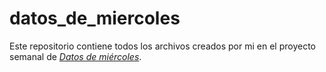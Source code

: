 # datos_de_miercoles
Este repositorio contiene todos los archivos creados por mi en el proyecto semanal de [*Datos de miércoles*](https://github.com/cienciadedatos/datos-de-miercoles).

